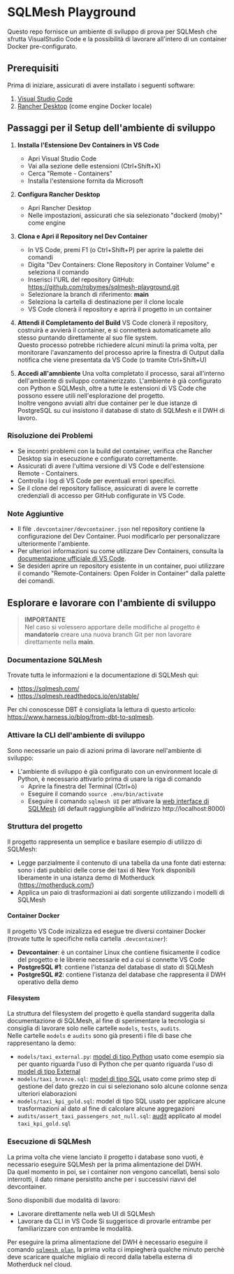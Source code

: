 # SQLMesh Playground
Questo repo fornisce un ambiente di sviluppo di prova per SQLMesh che sfrutta VisualStudio Code e la possibilità di lavorare all'intero di un container Docker pre-configurato.

## Prerequisiti
Prima di iniziare, assicurati di avere installato i seguenti software:

1. [Visual Studio Code](https://code.visualstudio.com/)
2. [Rancher Desktop](https://rancherdesktop.io/) (come engine Docker locale)

## Passaggi per il Setup dell'ambiente di sviluppo

1. **Installa l'Estensione Dev Containers in VS Code**
   - Apri Visual Studio Code
   - Vai alla sezione delle estensioni (Ctrl+Shift+X)
   - Cerca "Remote - Containers"
   - Installa l'estensione fornita da Microsoft

2. **Configura Rancher Desktop**
   - Apri Rancher Desktop
   - Nelle impostazioni, assicurati che sia selezionato "dockerd (moby)" come engine

3. **Clona e Apri il Repository nel Dev Container**
   - In VS Code, premi F1 (o Ctrl+Shift+P) per aprire la palette dei comandi
   - Digita "Dev Containers: Clone Repository in Container Volume" e seleziona il comando
   - Inserisci l'URL del repository GitHub: https://github.com/robymes/sqlmesh-playground.git
   - Selezionare la branch di riferimento: **main**
   - Seleziona la cartella di destinazione per il clone locale
   - VS Code clonerà il repository e aprirà il progetto in un container

4. **Attendi il Completamento del Build**
   VS Code clonerà il repository, costruirà e avvierà il container, e si connetterà automaticamete allo stesso puntando direttamente al suo file system.  
   Questo processo potrebbe richiedere alcuni minuti la prima volta, per monitorare l'avanzamento del processo aprire la finestra di Output dalla notifica che viene presentata da VS Code (o tramite Ctrl+Shift+U)

5. **Accedi all'amnbiente**
   Una volta completato il processo, sarai all'interno dell'ambiente di sviluppo containerizzato. L'ambiente è già configurato con Python e SQLMesh, oltre a tutte le estensioni di VS Code che possono essere utili nell'esplorazione del progetto.  
   Inoltre vengono avviati altri due container per le due istanze di PostgreSQL su cui insistono il database di stato di SQLMesh e il DWH di lavoro.

### Risoluzione dei Problemi
- Se incontri problemi con la build del container, verifica che Rancher Desktop sia in esecuzione e configurato correttamente.
- Assicurati di avere l'ultima versione di VS Code e dell'estensione Remote - Containers.
- Controlla i log di VS Code per eventuali errori specifici.
- Se il clone del repository fallisce, assicurati di avere le corrette credenziali di accesso per GitHub configurate in VS Code.

### Note Aggiuntive
- Il file `.devcontainer/devcontainer.json` nel repository contiene la configurazione del Dev Container. Puoi modificarlo per personalizzare ulteriormente l'ambiente.
- Per ulteriori informazioni su come utilizzare Dev Containers, consulta la [documentazione ufficiale di VS Code](https://code.visualstudio.com/docs/remote/containers).
- Se desideri aprire un repository esistente in un container, puoi utilizzare il comando "Remote-Containers: Open Folder in Container" dalla palette dei comandi.

## Esplorare e lavorare con l'ambiente di sviluppo

> **IMPORTANTE**  
Nel caso si volessero apportare delle modifiche al progetto è **mandatorio** creare una nuova branch Git per non lavorare direttamente nella **main**.

### Documentazione SQLMesh 
Trovate tutta le informazioni e la documentazione di SQLMesh qui:
- https://sqlmesh.com/
- https://sqlmesh.readthedocs.io/en/stable/

Per chi conoscesse DBT è consigliata la lettura di questo articolo: https://www.harness.io/blog/from-dbt-to-sqlmesh.

### Attivare la CLI dell'ambiente di sviluppo
Sono necessarie un paio di azioni prima di lavorare nell'ambiente di sviluppo:
- L'ambiente di sviluppo è già configurato con un environment locale di Python, è necessario attivarlo prima di usare la riga di comando
  - Aprire la finestra del Terminal (Ctrl+ò)
  - Eseguire il comando `source .env/bin/activate`
  - Eseguire il comando `sqlmesh UI` per attivare la [web interface di SQLMesh](https://sqlmesh.readthedocs.io/en/stable/guides/ui/) (di default raggiungibile all'indirizzo http://localhost:8000)

### Struttura del progetto
Il progetto rappresenta un semplice e basilare esempio di utilizzo di SQLMesh:
- Legge parzialmente il contenuto di una tabella da una fonte dati esterna: sono i dati pubblici delle corse dei taxi di New York disponibili liberamente in una istanza demo di Motherduck (https://motherduck.com/)
- Applica un paio di trasformazioni ai dati sorgente utilizzando i modelli di SQLMesh

#### Container Docker
Il progetto VS Code inizalizza ed esegue tre diversi container Docker (trovate tutte le specifiche nella cartella `.devcontainer`):
- **Devcontainer**: è un container Linux che contiene fisicamente il codice del progetto e le librerie necessarie ed a cui si connette VS Code
- **PostgreSQL #1**: contiene l'istanza del database di stato di SQLMesh
- **PostgreSQL #2**: contiene l'istanza del database che rappresenta il DWH operativo della demo

#### Filesystem
La struttura del filesystem del progetto è quella standard suggerita dalla documentazione di SQLMesh, al fine di sperimentare la tecnologia si consiglia di lavorare solo nelle cartelle `models`, `tests`, `audits`.  
Nelle cartelle `models` e `audits` sono già presenti i file di base che rappresentano la demo:
- `models/taxi_external.py`: [model di tipo Python](https://sqlmesh.readthedocs.io/en/stable/concepts/models/python_models/) usato come esempio sia per quanto riguarda l'uso di Python che per quanto riguarda l'uso di [model di tipo External](https://sqlmesh.readthedocs.io/en/stable/concepts/models/external_models/)
- `models/taxi_bronze.sql`: [model di tipo SQL](https://sqlmesh.readthedocs.io/en/stable/concepts/models/sql_models/) usato come primo step di gestione del dato grezzo in cui si selezionano solo alcune colonne senza ulteriori elaborazioni
- `models/taxi_kpi_gold.sql`: model di tipo SQL usato per applicare alcune trasformazioni al dato al fine di calcolare alcune aggregazioni
- `audits/assert_taxi_passengers_not_null.sql`: [audit](https://sqlmesh.readthedocs.io/en/stable/concepts/audits/) applicato al model `taxi_kpi_gold.sql`

### Esecuzione di SQLMesh
La prima volta che viene lanciato il progetto i database sono vuoti, è necessario eseguire SQLMesh per la prima alimentazione del DWH.  
Da quel momento in poi, se i container non vengono cancellati, bensì solo interrotti, il dato rimane persistito anche per i successivi riavvi del devcontainer.

Sono disponibili due modalità di lavoro:
- Lavorare direttamente nella web UI di SQLMesh
- Lavorare da CLI in VS Code
Si suggerisce di provarle entrambe per familiarizzare con entrambe le modalità.

Per eseguire la prima alimentazione del DWH è necessario eseguire il comando [`sqlmesh plan`](https://sqlmesh.readthedocs.io/en/stable/concepts/plans/), la prima volta ci impiegherà qualche minuto perchè deve scaricare qualche migliaio di record dalla tabella esterna di Motherduck nel cloud.